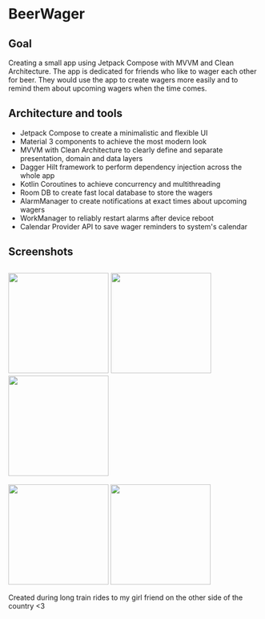 # BeerWager
## Goal
Creating a small app using Jetpack Compose with MVVM and Clean Architecture. The app is dedicated for friends who like to wager each other for beer. They would use the app to create wagers more easily and to remind them about upcoming wagers when the time comes.
## Architecture and tools
*  Jetpack Compose to create a minimalistic and flexible UI
*  Material 3 components to achieve the most modern look
*  MVVM with Clean Architecture to clearly define and separate presentation, domain and data layers
*  Dagger Hilt framework to perform dependency injection across the whole app
*  Kotlin Coroutines to achieve concurrency and multithreading
*  Room DB to create fast local database to store the wagers
*  AlarmManager to create notifications at exact times about upcoming wagers
*  WorkManager to reliably restart alarms after device reboot
*  Calendar Provider API to save wager reminders to system's calendar
## Screenshots
<img src="https://github.com/Pyoter33/BeerWager/assets/84713157/21fd06f3-fdb7-4905-80f0-7bfe9d0cdd24" width="200"/> <img src="https://github.com/Pyoter33/BeerWager/assets/84713157/6b004615-619a-42a9-826f-19030ff703e2" width="200"/> <img src="https://github.com/Pyoter33/BeerWager/assets/84713157/a4c732a8-b374-4217-b6ce-4cd85d574b77" width="200"/> 
 ---
<img src="https://github.com/Pyoter33/BeerWager/assets/84713157/5a07d64c-c175-45d0-bd09-add90d7d0f9c" width="200"/> <img src="https://github.com/Pyoter33/BeerWager/assets/84713157/6e9daf4b-7620-4bb6-b0aa-abb855152daf" width="200"/> 

Created during long train rides to my girl friend on the other side of the country <3
